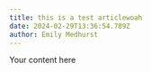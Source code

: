 ```yaml
---
title: this is a test articlewoah
date: 2024-02-29T13:36:54.789Z
author: Emily Medhurst
---
```

Your content here
